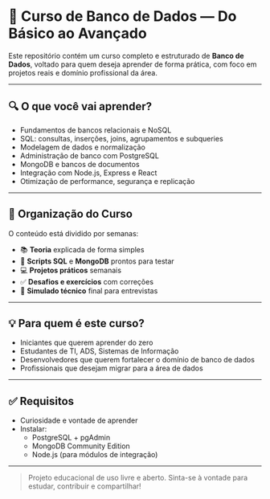 # 📘 Curso de Banco de Dados — Do Básico ao Avançado

Este repositório contém um curso completo e estruturado de **Banco de Dados**, voltado para quem deseja aprender de forma prática, com foco em projetos reais e domínio profissional da área.

---

## 🔍 O que você vai aprender?

- Fundamentos de bancos relacionais e NoSQL
- SQL: consultas, inserções, joins, agrupamentos e subqueries
- Modelagem de dados e normalização
- Administração de banco com PostgreSQL
- MongoDB e bancos de documentos
- Integração com Node.js, Express e React
- Otimização de performance, segurança e replicação

---

## 📁 Organização do Curso

O conteúdo está dividido por semanas:

- 📚 **Teoria** explicada de forma simples
- 🧪 **Scripts SQL** e **MongoDB** prontos para testar
- 💻 **Projetos práticos** semanais
- ✅ **Desafios e exercícios** com correções
- 🧠 **Simulado técnico** final para entrevistas

---

## 💡 Para quem é este curso?

- Iniciantes que querem aprender do zero
- Estudantes de TI, ADS, Sistemas de Informação
- Desenvolvedores que querem fortalecer o domínio de banco de dados
- Profissionais que desejam migrar para a área de dados

---

## ✅ Requisitos

- Curiosidade e vontade de aprender
- Instalar:
  - PostgreSQL + pgAdmin
  - MongoDB Community Edition
  - Node.js (para módulos de integração)

---

> Projeto educacional de uso livre e aberto. Sinta-se à vontade para estudar, contribuir e compartilhar!

